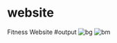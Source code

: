 # website
Fitness Website
#output
![bg](https://github.com/gunjankumari1/website/assets/97718464/42942429-5b99-4bcf-b389-a3e01651512f)
![bm](https://github.com/gunjankumari1/website/assets/97718464/d7e92b06-167c-4ff4-8913-5169dc4734d2)
